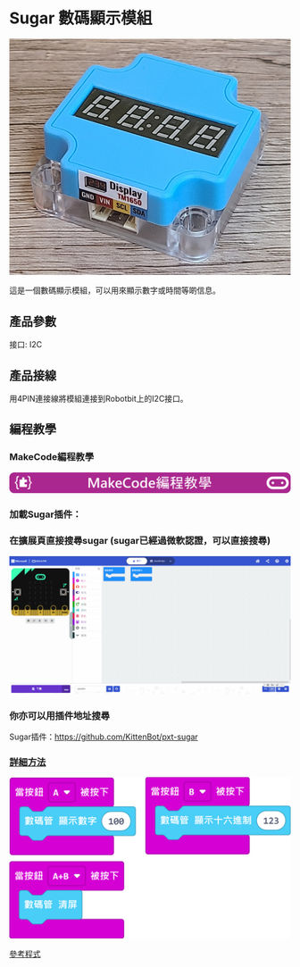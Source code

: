 # Sugar 數碼顯示模組

![](./images/display.jpg)

這是一個數碼顯示模組，可以用來顯示數字或時間等啲信息。

## 產品參數

接口: I2C

## 產品接線

用4PIN連接線將模組連接到Robotbit上的I2C接口。

## 編程教學

### MakeCode編程教學

![](../PWmodules/images/mcbanner.png)

### 加載Sugar插件：

### 在擴展頁直接搜尋sugar (sugar已經過微軟認證，可以直接搜尋)

![](./images/sugar_search.gif)

### 你亦可以用插件地址搜尋

Sugar插件：https://github.com/KittenBot/pxt-sugar

### [詳細方法](../../Makecode/powerBrickMC)

![](./images/display_code_mc.png)

[參考程式](https://makecode.microbit.org/_YWzKK8drJ9Fa)